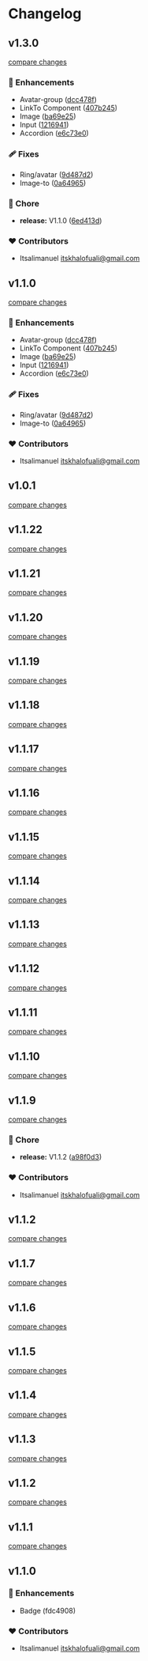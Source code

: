 # Changelog


## v1.3.0

[compare changes](https://github.com/itsalimanuel/renux/compare/v1.0.1...v1.3.0)


### 🚀 Enhancements

  - Avatar-group ([dcc478f](https://github.com/itsalimanuel/renux/commit/dcc478f))
  - LinkTo Component ([407b245](https://github.com/itsalimanuel/renux/commit/407b245))
  - Image ([ba69e25](https://github.com/itsalimanuel/renux/commit/ba69e25))
  - Input ([1216941](https://github.com/itsalimanuel/renux/commit/1216941))
  - Accordion ([e6c73e0](https://github.com/itsalimanuel/renux/commit/e6c73e0))

### 🩹 Fixes

  - Ring/avatar ([9d487d2](https://github.com/itsalimanuel/renux/commit/9d487d2))
  - Image-to ([0a64965](https://github.com/itsalimanuel/renux/commit/0a64965))

### 🏡 Chore

  - **release:** V1.1.0 ([6ed413d](https://github.com/itsalimanuel/renux/commit/6ed413d))

### ❤️  Contributors

- Itsalimanuel <itskhalofuali@gmail.com>

## v1.1.0

[compare changes](https://github.com/itsalimanuel/renux/compare/v1.0.1...v1.1.0)


### 🚀 Enhancements

  - Avatar-group ([dcc478f](https://github.com/itsalimanuel/renux/commit/dcc478f))
  - LinkTo Component ([407b245](https://github.com/itsalimanuel/renux/commit/407b245))
  - Image ([ba69e25](https://github.com/itsalimanuel/renux/commit/ba69e25))
  - Input ([1216941](https://github.com/itsalimanuel/renux/commit/1216941))
  - Accordion ([e6c73e0](https://github.com/itsalimanuel/renux/commit/e6c73e0))

### 🩹 Fixes

  - Ring/avatar ([9d487d2](https://github.com/itsalimanuel/renux/commit/9d487d2))
  - Image-to ([0a64965](https://github.com/itsalimanuel/renux/commit/0a64965))

### ❤️  Contributors

- Itsalimanuel <itskhalofuali@gmail.com>

## v1.0.1

[compare changes](https://github.com/itsalimanuel/renux/compare/v1.1.22...v1.0.1)

## v1.1.22

[compare changes](https://github.com/itsalimanuel/renux/compare/v1.1.21...v1.1.22)

## v1.1.21

[compare changes](https://github.com/itsalimanuel/renux/compare/v1.1.20...v1.1.21)

## v1.1.20

[compare changes](https://github.com/itsalimanuel/renux/compare/v1.1.19...v1.1.20)

## v1.1.19

[compare changes](https://github.com/itsalimanuel/renux/compare/v1.1.18...v1.1.19)

## v1.1.18

[compare changes](https://github.com/itsalimanuel/renux/compare/v1.1.17...v1.1.18)

## v1.1.17

[compare changes](https://github.com/itsalimanuel/renux/compare/v1.1.16...v1.1.17)

## v1.1.16

[compare changes](https://github.com/itsalimanuel/renux/compare/v1.1.15...v1.1.16)

## v1.1.15

[compare changes](https://github.com/itsalimanuel/renux/compare/v1.1.14...v1.1.15)

## v1.1.14

[compare changes](https://github.com/itsalimanuel/renux/compare/v1.1.13...v1.1.14)

## v1.1.13

[compare changes](https://github.com/itsalimanuel/renux/compare/v1.1.12...v1.1.13)

## v1.1.12

[compare changes](https://github.com/itsalimanuel/renux/compare/v1.1.11...v1.1.12)

## v1.1.11

[compare changes](https://github.com/itsalimanuel/renux/compare/v1.1.10...v1.1.11)

## v1.1.10

[compare changes](https://github.com/itsalimanuel/renux/compare/v1.1.9...v1.1.10)

## v1.1.9

[compare changes](https://github.com/itsalimanuel/renux/compare/v1.1.7...v1.1.9)


### 🏡 Chore

  - **release:** V1.1.2 ([a98f0d3](https://github.com/itsalimanuel/renux/commit/a98f0d3))

### ❤️  Contributors

- Itsalimanuel <itskhalofuali@gmail.com>

## v1.1.2

[compare changes](https://github.com/itsalimanuel/renux/compare/v1.1.7...v1.1.2)

## v1.1.7

[compare changes](https://github.com/itsalimanuel/renux/compare/v1.1.6...v1.1.7)

## v1.1.6

[compare changes](https://github.com/itsalimanuel/renux/compare/v1.1.5...v1.1.6)

## v1.1.5

[compare changes](https://github.com/itsalimanuel/renux/compare/v1.1.4...v1.1.5)

## v1.1.4

[compare changes](https://github.com/itsalimanuel/renux/compare/v1.1.3...v1.1.4)

## v1.1.3

[compare changes](https://undefined/undefined/compare/v1.1.2...v1.1.3)

## v1.1.2

[compare changes](https://undefined/undefined/compare/v1.1.1...v1.1.2)

## v1.1.1

[compare changes](https://undefined/undefined/compare/v1.1.0...v1.1.1)

## v1.1.0


### 🚀 Enhancements

  - Badge (fdc4908)

### ❤️  Contributors

- Itsalimanuel <itskhalofuali@gmail.com>

